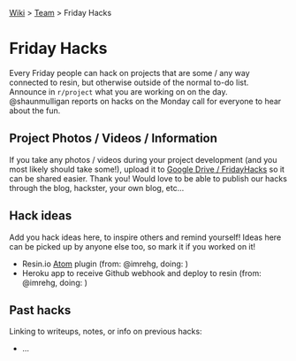 [Wiki](home) > [Team](team) > Friday Hacks

# Friday Hacks

Every Friday people can hack on projects that are some / any way connected to resin, but otherwise outside of the normal to-do list. Announce in `r/project` what you are working on on the day. @shaunmulligan reports on hacks on the Monday call for everyone to hear about the fun.

## Project Photos / Videos / Information

If you take any photos / videos during your project development (and you most likely should take some!), upload it to [Google Drive / FridayHacks](https://drive.google.com/open?id=0B2Os9XLYS_LZY2s4X1FWM2lLems) so it can be shared easier. Thank you! Would love to be able to publish our hacks through the blog, hackster, your own blog, etc...

## Hack ideas

Add you hack ideas here, to inspire others and remind yourself! Ideas here can be picked up by anyone else too, so mark it if you worked on it!

* Resin.io [Atom](https://atom.io/) plugin (from: @imrehg, doing: )
* Heroku app to receive Github webhook and deploy to resin (from: @imrehg, doing: )

## Past hacks

Linking to writeups, notes, or info on previous hacks:

* ...